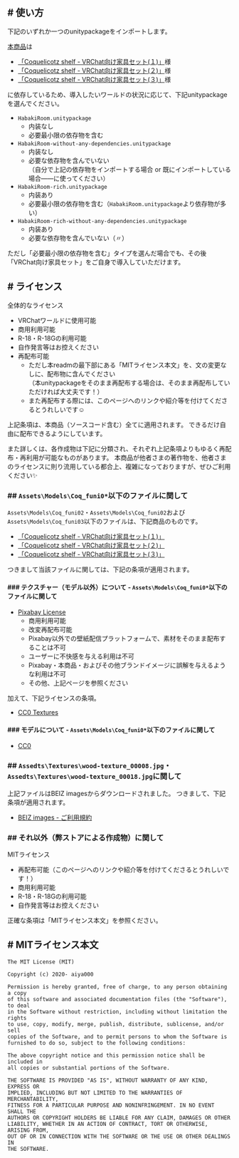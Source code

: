 ## # 使い方

下記のいずれか一つのunitypackageをインポートします。

[本商品](https://aiya000.booth.pm/items/2346700)は

- [「Coquelicotz shelf - VRChat向け家具セット(１)」](https://coquelicotz.booth.pm/items/1276329)様
- [「Coquelicotz shelf - VRChat向け家具セット(２)」](https://coquelicotz.booth.pm/items/1573249)様
- [「Coquelicotz shelf - VRChat向け家具セット(３)」](https://coquelicotz.booth.pm/items/1680527)様

に依存しているため、導入したいワールドの状況に応じて、下記unitypackageを選んでください。

- `HabakiRoom.unitypackage`
    - 内装なし
    - 必要最小限の依存物を含む
- `HabakiRoom-without-any-dependencies.unitypackage`
    - 内装なし
    - 必要な依存物を含んでいない  
      （自分で上記の依存物をインポートする場合 or 既にインポートしている場合――に使ってください）
- `HabakiRoom-rich.unitypackage`
    - 内装あり
    - 必要最小限の依存物を含む（`HabakiRoom.unitypackage`より依存物が多い）
- `HabakiRoom-rich-without-any-dependencies.unitypackage`
    - 内装あり
    - 必要な依存物を含んでいない（〃）

ただし「必要最小限の依存物を含む」タイプを選んだ場合でも、その後「VRChat向け家具セット」をご自身で導入していただけます。

## # ライセンス

全体的なライセンス

- VRChatワールドに使用可能
- 商用利用可能
- R-18・R-18Gの利用可能
- 自作発言等はお控えください
- 再配布可能
    - ただし本readmの最下部にある「MITライセンス本文」を、文の変更なしに、配布物に含んでください  
      （本unitypackageをそのまま再配布する場合は、そのまま再配布していただければ大丈夫です！）
    - また再配布する際には、このページへのリンクや紹介等を付けてくださるとうれしいです☺️

上記条項は、本商品（ソースコード含む）全てに適用されます。
できるだけ自由に配布できるようにしています。

また詳しくは、各作成物は下記に分類され、それぞれ上記条項よりもゆるく再配布・再利用が可能なものがあります。
本商品が他者さまの著作物を、他者さまのライセンスに則り流用している都合上、複雑になっておりますが、ぜひご利用ください✨

### ## `Assets\Models\Coq_funi0*`以下のファイルに関して

`Assets\Models\Coq_funi02`・`Assets\Models\Coq_funi02`および`Assets\Models\Coq_funi03`以下のファイルは、下記商品のものです。

- [「Coquelicotz shelf - VRChat向け家具セット(１)」](https://coquelicotz.booth.pm/items/1276329)
- [「Coquelicotz shelf - VRChat向け家具セット(２)」](https://coquelicotz.booth.pm/items/1573249)
- [「Coquelicotz shelf - VRChat向け家具セット(３)」](https://coquelicotz.booth.pm/items/1680527)

つきまして当該ファイルに関しては、下記の条項が適用されます。

#### ### テクスチャー（モデル以外）について -  `Assets\Models\Coq_funi0*`以下のファイルに関して

- [Pixabay License](https://pixabay.com/ja/service/license/)
    - 商用利用可能
    - 改変再配布可能
    - Pixabay以外での壁紙配信プラットフォームで、素材をそのまま配布することは不可
    - ユーザーに不快感を与える利用は不可
    - Pixabay・本商品・およびその他ブランドイメージに誤解を与えるような利用は不可
    - その他、上記ページを参照ください

加えて、下記ライセンスの条項。

- [CC0 Textures](https://cc0textures.com/)

#### ### モデルについて -  `Assets\Models\Coq_funi0*`以下のファイルに関して

- [CC0](https://creativecommons.jp/sciencecommons/aboutcc0/)

### ## `Assedts\Textures\wood-texture_00008.jpg`・`Assedts\Textures\wood-texture_00018.jpg`に関して

上記ファイルはBEIZ imagesからダウンロードされました。
つきまして、下記条項が適用されます。

- [BEIZ images - ご利用規約](https://www.beiz.jp/terms.html)

### ## それ以外（弊ストアによる作成物）に関して

MITライセンス

- 再配布可能（このページへのリンクや紹介等を付けてくださるとうれしいです！）
- 商用利用可能
- R-18・R-18Gの利用可能
- 自作発言等はお控えください

正確な条項は「MITライセンス本文」を参照ください。

## # MITライセンス本文

```
The MIT License (MIT)

Copyright (c) 2020- aiya000

Permission is hereby granted, free of charge, to any person obtaining a copy
of this software and associated documentation files (the "Software"), to deal
in the Software without restriction, including without limitation the rights
to use, copy, modify, merge, publish, distribute, sublicense, and/or sell
copies of the Software, and to permit persons to whom the Software is
furnished to do so, subject to the following conditions:

The above copyright notice and this permission notice shall be included in
all copies or substantial portions of the Software.

THE SOFTWARE IS PROVIDED "AS IS", WITHOUT WARRANTY OF ANY KIND, EXPRESS OR
IMPLIED, INCLUDING BUT NOT LIMITED TO THE WARRANTIES OF MERCHANTABILITY,
FITNESS FOR A PARTICULAR PURPOSE AND NONINFRINGEMENT. IN NO EVENT SHALL THE
AUTHORS OR COPYRIGHT HOLDERS BE LIABLE FOR ANY CLAIM, DAMAGES OR OTHER
LIABILITY, WHETHER IN AN ACTION OF CONTRACT, TORT OR OTHERWISE, ARISING FROM,
OUT OF OR IN CONNECTION WITH THE SOFTWARE OR THE USE OR OTHER DEALINGS IN
THE SOFTWARE.
```
